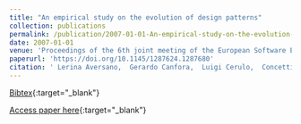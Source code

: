 ```yaml
---
title: "An empirical study on the evolution of design patterns"
collection: publications
permalink: /publication/2007-01-01-An-empirical-study-on-the-evolution-of-design-patterns
date: 2007-01-01
venue: 'Proceedings of the 6th joint meeting of the European Software Engineering Conference and the ACM SIGSOFT International Symposium on Foundations of Software Engineering, 2007, Dubrovnik, Croatia, September 3-7, 2007'
paperurl: 'https://doi.org/10.1145/1287624.1287680'
citation: ' Lerina Aversano,  Gerardo Canfora,  Luigi Cerulo,  Concettina Del Grosso,  Massimiliano Di Penta, &quot;An empirical study on the evolution of design patterns.&quot; Proceedings of the 6th joint meeting of the European Software Engineering Conference and the ACM SIGSOFT International Symposium on Foundations of Software Engineering, 2007, Dubrovnik, Croatia, September 3-7, 2007, 2007.'
---
```

[Bibtex](https://dblp.org/rec/bib/conf/sigsoft/AversanoCCGP07){:target="_blank"}

[Access paper here](https://doi.org/10.1145/1287624.1287680){:target="_blank"}
